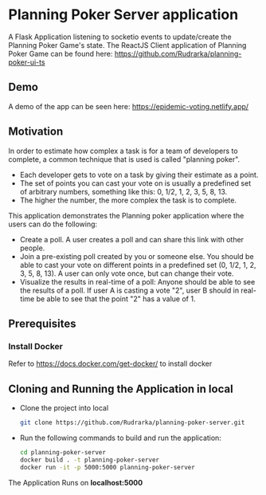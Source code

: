 # Planning Poker Server application

A Flask Application listening to socketio events to update/create the Planning Poker Game's state.
The ReactJS Client application of Planning Poker Game can be found here: https://github.com/Rudrarka/planning-poker-ui-ts

## Demo
A demo of the app can be seen here: https://epidemic-voting.netlify.app/
## Motivation

In order to estimate how complex a task is for a team of developers to complete, a common technique that is used is called "planning poker".

* Each developer gets to vote on a task by giving their estimate as a point.
* The set of points you can cast your vote on is usually a predefined set of arbitrary numbers, something like this: 0, 1/2, 1, 2, 3, 5, 8, 13.
* The higher the number, the more complex the task is to complete.

This application demonstrates the Planning poker application where the users can do the following:
* Create a poll. A user creates a poll and can share this link with other people.
* Join a pre-existing poll created by you or someone else. You should be able to cast your vote on different points in a predefined set (0, 1/2, 1, 2, 3, 5, 8, 13). A user can only vote once, but can change their vote.
* Visualize the results in real-time of a poll: Anyone should be able to see the results of a poll. If user A is casting a vote "2", user B should in real-time be able to see that the point "2" has a value of 1.

## Prerequisites

### Install Docker
Refer to https://docs.docker.com/get-docker/ to install docker

## Cloning and Running the Application in local

* Clone the project into local
    ```bash
    git clone https://github.com/Rudrarka/planning-poker-server.git
    ```

* Run the following commands to build and run the application:
    ```bash
    cd planning-poker-server
    docker build . -t planning-poker-server
    docker run -it -p 5000:5000 planning-poker-server
    ```


The Application Runs on **localhost:5000**
